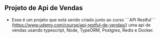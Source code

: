 ## Projeto de Api de Vendas

 - Esse é um projeto que está sendo criado junto ao curso ´´´API Restful´´´ (https://www.udemy.com/course/api-restful-de-vendas/) uma api de vendas usando typescript, Node, TypeORM, Postgres, Redis e Docker.
